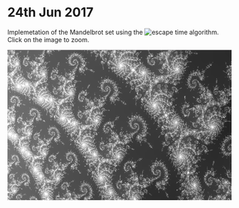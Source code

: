 # 24th Jun 2017

Implemetation of the Mandelbrot set using the ![escape time algorithm](https://en.wikipedia.org/wiki/Mandelbrot_set#Escape_time_algorithm). Click on the image to zoom.

![Screenshot](screenshot.png) 
